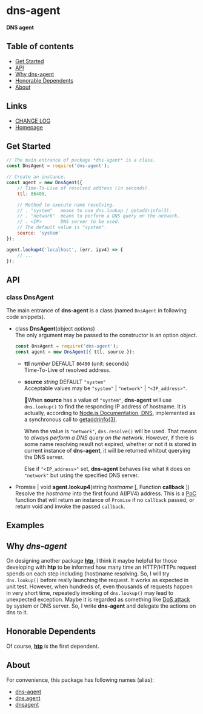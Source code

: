 #	dns-agent
__DNS agent__

##	Table of contents

*	[Get Started](#get-started)
*	[API](#api)
*	[Why dns-agent](#why-dns-agent)
*	[Honorable Dependents](#honorable-dependents)
*   [About](#about)

##	Links

*	[CHANGE LOG](./CHANGELOG.md)
*	[Homepage](https://github.com/YounGoat/dns-agent)

##	Get Started

```javascript
// The main entrance of package *dns-agent* is a class.
const DnsAgent = require('dns-agent');

// Create an instance.
const agent = new DnsAgent({
    // Time-To-Live of resolved address (in seconds).
    ttl: 86400,

    // Method to execute name resolving.
    // . "system"   means to use dns.lookup / getaddrinfo(3).
    // . "network"  means to perform a DNS query on the network.
    // . <IP>       DNS server to be used.
    // The default value is "system".
    source: 'system'
});

agent.lookup4('localhost', (err, ipv4) => {
    // ...
});
```

##	API

### class DnsAgent

The main entrance of __dns-agent__ is a class (named `DnsAgent` in following code snippets).

*   class __DnsAgent__(object *options*)  
    The only argument may be passed to the constructor is an option object. 
    ```javascript
    const DnsAgent = require('dns-agent');
    const agent = new DnsAgent({ ttl, source });
    ```

    -   __ttl__ *number* DEFAULT `86400` (unit: seconds)  
        Time-To-Live of resolved address.

    -   __source__ *string* DEFAULT `"system"`  
        Acceptable values may be `"system"` | `"network"` | `"<IP_address>"`.  
        
        When __source__ has a value of `"system"`, __dns-agent__ will use `dns.lookup()` to find the responding IP address of hostname. It is actually, according to [Node.js Documentation, DNS](https://nodejs.org/dist/latest-v8.x/docs/api/dns.html#dns_implementation_considerations), implemented as a synchronous call to [getaddrinfo(3)](http://man7.org/linux/man-pages/man3/getaddrinfo.3.html).  
        
        When the value is `"network"`, `dns.resolve()` will be used. That means to *always perform a DNS query on the network*. However, if there is some name resolving result not expired, whether or not it is stored in current instance of __dns-agent__, it will be returned whitout querying the DNS server.

        Else if `"<IP_address>"` set, __dns-agent__ behaves like what it does on `"network"` but using the specified DNS server.

*   Promise | void __agent.lookup4__(string *hostname* [, Function __callback__ ])  
    Resolve the *hostname* into the first found A(IPV4) address. This is a [PoC](https://www.npmjs.com/package/jinang#poc) function that will return an instance of `Promise` if no `callback` passed, or return void and invoke the passed `callback`. 

##  Examples

##  Why *dns-agent*

On designing another package [__htp__](https://www.npmjs.com/package/htp), I think it maybe helpful for those developing with __htp__ to be informed how many time an HTTP/HTTPs request spends on each step including (host)name resolving. So, I will try `dns.lookup()` before really launching the request. It works as expected in unit test. However, when hundreds of, even thousands of requests happen in very short time, repeatedly invoking of `dns.lookup()` may lead to unexpected exception. Maybe it is regarded as something like [DoS attack](https://en.wikipedia.org/wiki/Denial-of-service_attack) by system or DNS server. So, I write __dns-agent__ and delegate the actions on dns to it.

##  Honorable Dependents

Of course, [__htp__](https://www.npmjs.com/package/htp) is the first dependent.

##  About

For convenience, this package has following names (alias):
*   [dns-agent](https://www.npmjs.com/package/dns-agent)
*   [dns.agent](https://www.npmjs.com/package/dns.agent)
*   [dnsagent](https://www.npmjs.com/package/dnsagent)
